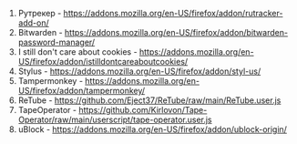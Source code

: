 1. Рутрекер - https://addons.mozilla.org/en-US/firefox/addon/rutracker-add-on/
2. Bitwarden - https://addons.mozilla.org/en-US/firefox/addon/bitwarden-password-manager/
3. I still don't care about cookies - https://addons.mozilla.org/en-US/firefox/addon/istilldontcareaboutcookies/
4. Stylus - https://addons.mozilla.org/en-US/firefox/addon/styl-us/
5. Tampermonkey - https://addons.mozilla.org/en-US/firefox/addon/tampermonkey/
6. ReTube - https://github.com/Eject37/ReTube/raw/main/ReTube.user.js
7. TapeOperator - https://github.com/Kirlovon/Tape-Operator/raw/main/userscript/tape-operator.user.js
8. uBlock - https://addons.mozilla.org/en-US/firefox/addon/ublock-origin/